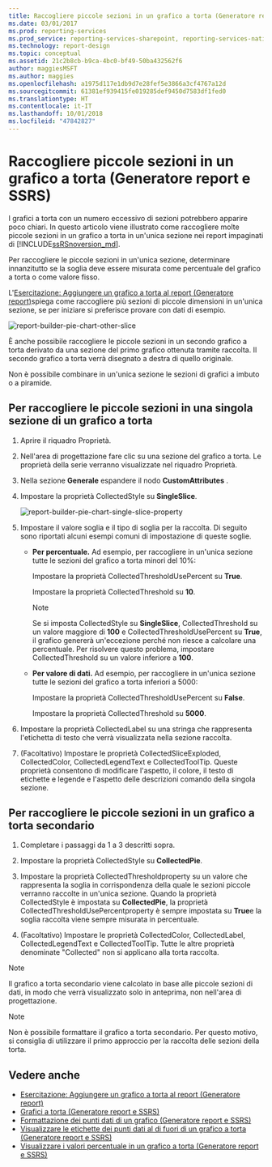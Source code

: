 ```yaml
---
title: Raccogliere piccole sezioni in un grafico a torta (Generatore report e SSRS) | Microsoft Docs
ms.date: 03/01/2017
ms.prod: reporting-services
ms.prod_service: reporting-services-sharepoint, reporting-services-native
ms.technology: report-design
ms.topic: conceptual
ms.assetid: 21c2b8cb-b9ca-4bc0-bf49-50ba432562f6
author: maggiesMSFT
ms.author: maggies
ms.openlocfilehash: a1975d117e1db9d7e28fef5e3866a3cf4767a12d
ms.sourcegitcommit: 61381ef939415fe019285def9450d7583df1fed0
ms.translationtype: HT
ms.contentlocale: it-IT
ms.lasthandoff: 10/01/2018
ms.locfileid: "47842827"
---
```

# <a name="collect-small-slices-on-a-pie-chart-report-builder-and-ssrs"></a>Raccogliere piccole sezioni in un grafico a torta (Generatore report e SSRS)
I grafici a torta con un numero eccessivo di sezioni potrebbero apparire poco chiari. In questo articolo viene illustrato come raccogliere molte piccole sezioni in un grafico a torta in un'unica sezione nei report impaginati di [!INCLUDE[ssRSnoversion_md](../../includes/ssrsnoversion-md.md)].
 
 Per raccogliere le piccole sezioni in un'unica sezione, determinare innanzitutto se la soglia deve essere misurata come percentuale del grafico a torta o come valore fisso. 
 
 L'[Esercitazione: Aggiungere un grafico a torta al report (Generatore report)](Tutorial:%20Add%20a%20Pie%20Chart%20to%20Your%20Report%20\(Report%20Builder\).md)spiega come raccogliere più sezioni di piccole dimensioni in un'unica sezione, se per iniziare si preferisce provare con dati di esempio.
 
 ![report-builder-pie-chart-other-slice](../../reporting-services/report-design/media/report-builder-pie-chart-other-slice.png)
  
 È anche possibile raccogliere le piccole sezioni in un secondo grafico a torta derivato da una sezione del primo grafico ottenuta tramite raccolta. Il secondo grafico a torta verrà disegnato a destra di quello originale.  
  
 Non è possibile combinare in un'unica sezione le sezioni di grafici a imbuto o a piramide.  
  
 
## <a name="to-collect-small-slices-into-a-single-slice-on-a-pie-chart"></a>Per raccogliere le piccole sezioni in una singola sezione di un grafico a torta  
  
1.  Aprire il riquadro Proprietà.  
  
2.  Nell'area di progettazione fare clic su una sezione del grafico a torta. Le proprietà della serie verranno visualizzate nel riquadro Proprietà.  
  
3.  Nella sezione **Generale** espandere il nodo **CustomAttributes** .  
  
4.  Impostare la proprietà CollectedStyle su **SingleSlice**.  

    ![report-builder-pie-chart-single-slice-property](../../reporting-services/media/report-builder-pie-chart-single-slice-property.png)
  
5.  Impostare il valore soglia e il tipo di soglia per la raccolta. Di seguito sono riportati alcuni esempi comuni di impostazione di queste soglie.  
  
    -   **Per percentuale.** Ad esempio, per raccogliere in un'unica sezione tutte le sezioni del grafico a torta minori del 10%:  
  
         Impostare la proprietà CollectedThresholdUsePercent su **True**.  
  
         Impostare la proprietà CollectedThreshold su **10**.  
  
        > [!NOTE]  
        >  Se si imposta CollectedStyle su **SingleSlice**, CollectedThreshold su un valore maggiore di **100** e CollectedThresholdUsePercent su **True**, il grafico genererà un'eccezione perché non riesce a calcolare una percentuale. Per risolvere questo problema, impostare CollectedThreshold su un valore inferiore a **100**.  
  
    -   **Per valore di dati.** Ad esempio, per raccogliere in un'unica sezione tutte le sezioni del grafico a torta inferiori a 5000:  
  
         Impostare la proprietà CollectedThresholdUsePercent su **False**.  
  
         Impostare la proprietà CollectedThreshold su **5000**.  
  
6.  Impostare la proprietà CollectedLabel su una stringa che rappresenta l'etichetta di testo che verrà visualizzata nella sezione raccolta.  
  
7.  (Facoltativo) Impostare le proprietà CollectedSliceExploded, CollectedColor, CollectedLegendText e CollectedToolTip. Queste proprietà consentono di modificare l'aspetto, il colore, il testo di etichette e legende e l'aspetto delle descrizioni comando della singola sezione.  
  
## <a name="to-collect-small-slices-into-a-secondary-callout-pie-chart"></a>Per raccogliere le piccole sezioni in un grafico a torta secondario  
  
1.  Completare i passaggi da 1 a 3 descritti sopra.  
  
2.  Impostare la proprietà CollectedStyle su **CollectedPie**.  
  
3.  Impostare la proprietà CollectedThresholdproperty su un valore che rappresenta la soglia in corrispondenza della quale le sezioni piccole verranno raccolte in un'unica sezione. Quando la proprietà CollectedStyle è impostata su **CollectedPie**, la proprietà CollectedThresholdUsePercentproperty è sempre impostata su **True**e la soglia raccolta viene sempre misurata in percentuale.  
  
4.  (Facoltativo) Impostare le proprietà CollectedColor, CollectedLabel, CollectedLegendText e CollectedToolTip. Tutte le altre proprietà denominate "Collected" non si applicano alla torta raccolta.  
  
> [!NOTE]  
>  Il grafico a torta secondario viene calcolato in base alle piccole sezioni di dati, in modo che verrà visualizzato solo in anteprima, non nell'area di progettazione.  
  
> [!NOTE]  
>  Non è possibile formattare il grafico a torta secondario. Per questo motivo, si consiglia di utilizzare il primo approccio per la raccolta delle sezioni della torta.  
  
## <a name="see-also"></a>Vedere anche  
* [Esercitazione: Aggiungere un grafico a torta al report (Generatore report)](Tutorial:%20Add%20a%20Pie%20Chart%20to%20Your%20Report%20\(Report%20Builder\).md)
*  [Grafici a torta &#40;Generatore report e SSRS&#41;](../../reporting-services/report-design/pie-charts-report-builder-and-ssrs.md)   
*  [Formattazione dei punti dati di un grafico &#40;Generatore report e SSRS&#41;](../../reporting-services/report-design/formatting-data-points-on-a-chart-report-builder-and-ssrs.md)   
*  [Visualizzare le etichette dei punti dati al di fuori di un grafico a torta &#40;Generatore report e SSRS&#41;](../../reporting-services/report-design/display-data-point-labels-outside-a-pie-chart-report-builder-and-ssrs.md)   
*  [Visualizzare i valori percentuale in un grafico a torta &#40;Generatore report e SSRS&#41;](../../reporting-services/report-design/display-percentage-values-on-a-pie-chart-report-builder-and-ssrs.md)     
  
